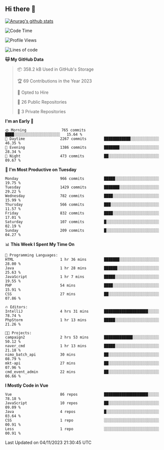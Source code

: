 ## Hi there 👋

[![Anurag's github stats](https://github-readme-stats.vercel.app/api?username=Songwonseok)](https://github.com/anuraghazra/github-readme-stats)



<!--START_SECTION:waka-->
![Code Time](http://img.shields.io/badge/Code%20Time-2%2C526%20hrs%2035%20mins-blue)

![Profile Views](http://img.shields.io/badge/Profile%20Views-0-blue)

![Lines of code](https://img.shields.io/badge/From%20Hello%20World%20I%27ve%20Written-34.8%20million%20lines%20of%20code-blue)

**🐱 My GitHub Data** 

> 📦 358.2 kB Used in GitHub's Storage 
 > 
> 🏆 69 Contributions in the Year 2023
 > 
> 💼 Opted to Hire
 > 
> 📜 26 Public Repositories 
 > 
> 🔑 3 Private Repositories 
 > 
**I'm an Early 🐤** 

```text
🌞 Morning                765 commits         ████░░░░░░░░░░░░░░░░░░░░░   15.64 % 
🌆 Daytime                2267 commits        ████████████░░░░░░░░░░░░░   46.35 % 
🌃 Evening                1386 commits        ███████░░░░░░░░░░░░░░░░░░   28.34 % 
🌙 Night                  473 commits         ██░░░░░░░░░░░░░░░░░░░░░░░   09.67 % 
```
📅 **I'm Most Productive on Tuesday** 

```text
Monday                   966 commits         █████░░░░░░░░░░░░░░░░░░░░   19.75 % 
Tuesday                  1429 commits        ███████░░░░░░░░░░░░░░░░░░   29.22 % 
Wednesday                782 commits         ████░░░░░░░░░░░░░░░░░░░░░   15.99 % 
Thursday                 566 commits         ███░░░░░░░░░░░░░░░░░░░░░░   11.57 % 
Friday                   832 commits         ████░░░░░░░░░░░░░░░░░░░░░   17.01 % 
Saturday                 107 commits         █░░░░░░░░░░░░░░░░░░░░░░░░   02.19 % 
Sunday                   209 commits         █░░░░░░░░░░░░░░░░░░░░░░░░   04.27 % 
```


📊 **This Week I Spent My Time On** 

```text
💬 Programming Languages: 
HTML                     1 hr 36 mins        ███████░░░░░░░░░░░░░░░░░░   28.00 % 
Java                     1 hr 28 mins        ██████░░░░░░░░░░░░░░░░░░░   25.63 % 
JavaScript               1 hr 7 mins         █████░░░░░░░░░░░░░░░░░░░░   19.55 % 
PHP                      54 mins             ████░░░░░░░░░░░░░░░░░░░░░   15.91 % 
CSS                      27 mins             ██░░░░░░░░░░░░░░░░░░░░░░░   07.86 % 

🔥 Editors: 
IntelliJ                 4 hrs 31 mins       ████████████████████░░░░░   78.74 % 
PhpStorm                 1 hr 13 mins        █████░░░░░░░░░░░░░░░░░░░░   21.26 % 

🐱‍💻 Projects: 
campaign2                2 hrs 53 mins       █████████████░░░░░░░░░░░░   50.12 % 
naver_cmd                1 hr 13 mins        █████░░░░░░░░░░░░░░░░░░░░   21.18 % 
nimo_batch_api           30 mins             ██░░░░░░░░░░░░░░░░░░░░░░░   08.79 % 
mkt-api                  27 mins             ██░░░░░░░░░░░░░░░░░░░░░░░   07.96 % 
cmd_event_admin          22 mins             ██░░░░░░░░░░░░░░░░░░░░░░░   06.66 % 
```

**I Mostly Code in Vue** 

```text
Vue                      86 repos            ████████████████████░░░░░   78.18 % 
JavaScript               10 repos            ██░░░░░░░░░░░░░░░░░░░░░░░   09.09 % 
Java                     4 repos             █░░░░░░░░░░░░░░░░░░░░░░░░   03.64 % 
CSS                      1 repo              ░░░░░░░░░░░░░░░░░░░░░░░░░   00.91 % 
Less                     1 repo              ░░░░░░░░░░░░░░░░░░░░░░░░░   00.91 % 
```




 Last Updated on 04/11/2023 21:30:45 UTC
<!--END_SECTION:waka-->
